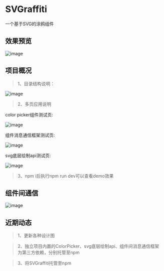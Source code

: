# SVGraffiti
一个基于SVG的涂鸦组件

## 效果预览
![image](https://github.com/linmingdao/SVGraffiti/raw/master/screenshots/functions.gif)

## 项目概况
>1、目录结构说明：

![image](https://github.com/linmingdao/SVGraffiti/raw/master/screenshots/directory_structure.png)

>2、多页应用说明

color picker组件测试页:

![image](https://github.com/linmingdao/SVGraffiti/raw/master/screenshots/page_colorpicker.png)

组件消息通信框架测试页:

![image](https://github.com/linmingdao/SVGraffiti/raw/master/screenshots/page_pubsub.png)

svg底层绘制api测试页:

![image](https://github.com/linmingdao/SVGraffiti/raw/master/screenshots/page_stamper.png)

>3、npm i后执行npm run dev可以查看demo效果

## 组件间通信

![image](https://github.com/linmingdao/SVGraffiti/raw/master/screenshots/message_framework.png)

## 近期动态

>1、更新各种设计图

>2、独立项目内置的ColorPicker、svg底层绘制api、组件间消息通信框架为第三方依赖，分别托管至npm

>3、将SVGraffiti托管至npm


